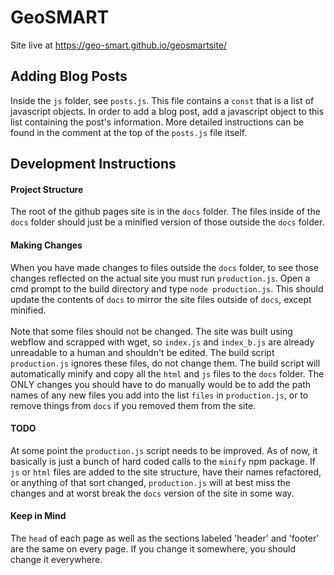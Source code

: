 # GeoSMART

Site live at https://geo-smart.github.io/geosmartsite/

## Adding Blog Posts

Inside the `js` folder, see `posts.js`. This file contains a `const` that is a list of javascript objects. In order to
add a blog post, add a javascript object to this list containing the post's information. More detailed instructions can
be found in the comment at the top of the `posts.js` file itself.

## Development Instructions

#### Project Structure
The root of the github pages site is in the `docs` folder. The files inside of the `docs`
folder should just be a minified version of those outside the `docs` folder.

#### Making Changes
When you have made changes to files outside the `docs` folder, to see those changes reflected on the actual site you
must run `production.js`. Open a cmd prompt to the build directory and type `node production.js`. This should update the
contents of `docs` to mirror the site files outside of `docs`, except minified. 
<br><br>
Note that some files should not be changed. The site was built using webflow and scrapped with wget, so `index.js` and
`index_b.js` are already unreadable to a human and shouldn't be edited. The build script `production.js` ignores these
files, do not change them. The build script will automatically minify and copy all the `html` and `js` files to the 
`docs` folder. The ONLY changes you should have to do manually would be to add the path names of any new files you add 
into the list `files` in `production.js`, or to remove things from `docs` if you removed them from the site.

#### TODO
At some point the `production.js` script needs to be improved. As of now, it basically is just a bunch of hard coded
calls to the `minify` npm package. If `js` or `html` files are added to the site structure, have their names refactored,
or anything of that sort changed, `production.js` will at best miss the changes and at worst break the `docs` version of
the site in some way. 

#### Keep in Mind
The `head` of each page as well as the sections labeled 'header' and 'footer' are the same on every page. If you change
it somewhere, you should change it everywhere.